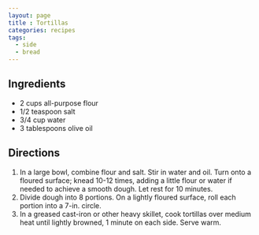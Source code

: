 ```yaml
---
layout: page
title : Tortillas
categories: recipes
tags:
  - side
  - bread
---
```


## Ingredients

- 2 cups all-purpose flour
- 1/2 teaspoon salt
- 3/4 cup water
- 3 tablespoons olive oil

## Directions

1. In a large bowl, combine flour and salt. Stir in water and oil. Turn onto a floured surface; knead 10-12 times, adding a little flour or water if needed to achieve a smooth dough. Let rest for 10 minutes.
2. Divide dough into 8 portions. On a lightly floured surface, roll each portion into a 7-in. circle.
3. In a greased cast-iron or other heavy skillet, cook tortillas over medium heat until lightly browned, 1 minute on each side. Serve warm.
